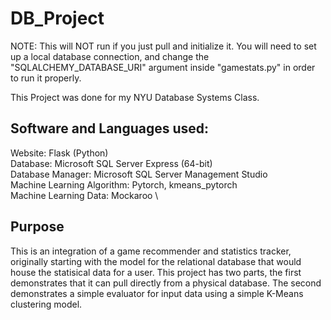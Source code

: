 # DB_Project

NOTE: This will NOT run if you just pull and initialize it. You will need to set up a local database connection, and change the "SQLALCHEMY_DATABASE_URI" argument inside "gamestats.py" in order to run it properly.

This Project was done for my NYU Database Systems Class.


## Software and Languages used:
Website: Flask (Python) \
Database: Microsoft SQL Server Express (64-bit) \
Database Manager: Microsoft SQL Server Management Studio \
Machine Learning Algorithm: Pytorch, kmeans_pytorch \
Machine Learning Data: Mockaroo \

## Purpose
This is an integration of a game recommender and statistics tracker, originally starting with the model for the relational database that would house the statisical data for a user. This project has two parts, the first demonstrates that it can pull directly from a physical database. The second demonstrates a simple evaluator for input data using a simple K-Means clustering model.

